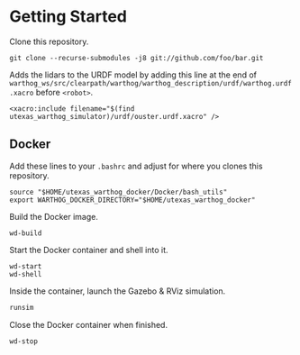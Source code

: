 # Getting Started
Clone this repository.
```
git clone --recurse-submodules -j8 git://github.com/foo/bar.git
```

Adds the lidars to the URDF model by adding this line at the end of `warthog_ws/src/clearpath/warthog/warthog_description/urdf/warthog.urdf.xacro` before `<robot>`.
```
<xacro:include filename="$(find utexas_warthog_simulator)/urdf/ouster.urdf.xacro" />
```

## Docker

Add these lines to your `.bashrc` and adjust for where you clones this repository.
```
source "$HOME/utexas_warthog_docker/Docker/bash_utils"
export WARTHOG_DOCKER_DIRECTORY="$HOME/utexas_warthog_docker"
```

Build the Docker image.
```
wd-build
```

Start the Docker container and shell into it.
```
wd-start
wd-shell
```

Inside the container, launch the Gazebo & RViz simulation.
```bash
runsim
```

Close the Docker container when finished.
```
wd-stop
```
